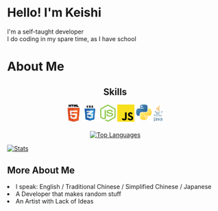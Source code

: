 # Hello! I'm Keishi
I'm a self-taught developer<br>
I do coding in my spare time, as I have school

# About Me
<h2 align="center">Skills</h2>
<p align="center">
<img height="40px" src="lang/HTML5.png">
<img height="40px" src="lang/CSS3.png">
<img height="40px" src="lang/NodeJS.png">
<img height="40px" src="lang/JavaScript.png">
<img height="40px" src="lang/Python.png">
<img height="40px" src="lang/Java.png">
<br><br>
<a href="https://github.com/anuraghazra/github-readme-stats" align="center"><img align="center" alt="Top Languages" src="https://github-readme-stats.vercel.app/api/top-langs/?username=keishispl&theme=tokyonight"></a>

<a href="https://github.com/anuraghazra/github-readme-stats" align="center"><img align="center" alt="Stats" src="https://github-readme-stats.vercel.app/api?username=keishispl&theme=tokyonight&show_icons=true"></a>

</p>

<h2>More About Me</h2>
<li>I speak: English / Traditional Chinese / Simplified Chinese / Japanese</li>
<li>A Developer that makes random stuff</li>
<li>An Artist with Lack of Ideas</li>
